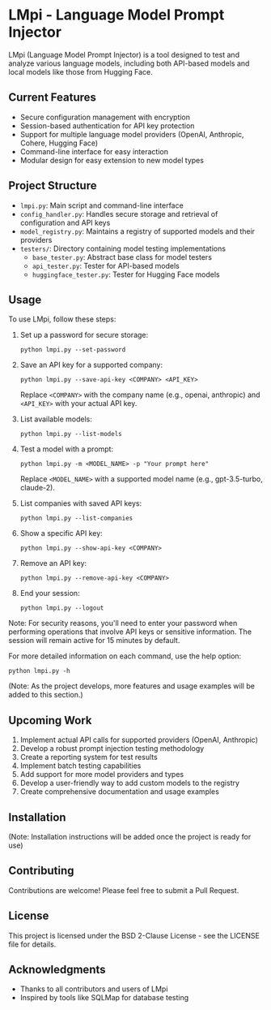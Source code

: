 # LMpi - Language Model Prompt Injector

LMpi (Language Model Prompt Injector) is a tool designed to test and analyze various language models, including both API-based models and local models like those from Hugging Face.

## Current Features

- Secure configuration management with encryption
- Session-based authentication for API key protection
- Support for multiple language model providers (OpenAI, Anthropic, Cohere, Hugging Face)
- Command-line interface for easy interaction
- Modular design for easy extension to new model types

## Project Structure

- `lmpi.py`: Main script and command-line interface
- `config_handler.py`: Handles secure storage and retrieval of configuration and API keys
- `model_registry.py`: Maintains a registry of supported models and their providers
- `testers/`: Directory containing model testing implementations
  - `base_tester.py`: Abstract base class for model testers
  - `api_tester.py`: Tester for API-based models
  - `huggingface_tester.py`: Tester for Hugging Face models

## Usage

To use LMpi, follow these steps:

1. Set up a password for secure storage:
   ```
   python lmpi.py --set-password
   ```

2. Save an API key for a supported company:
   ```
   python lmpi.py --save-api-key <COMPANY> <API_KEY>
   ```
   Replace `<COMPANY>` with the company name (e.g., openai, anthropic) and `<API_KEY>` with your actual API key.

3. List available models:
   ```
   python lmpi.py --list-models
   ```

4. Test a model with a prompt:
   ```
   python lmpi.py -m <MODEL_NAME> -p "Your prompt here"
   ```
   Replace `<MODEL_NAME>` with a supported model name (e.g., gpt-3.5-turbo, claude-2).

5. List companies with saved API keys:
   ```
   python lmpi.py --list-companies
   ```

6. Show a specific API key:
   ```
   python lmpi.py --show-api-key <COMPANY>
   ```

7. Remove an API key:
   ```
   python lmpi.py --remove-api-key <COMPANY>
   ```

8. End your session:
   ```
   python lmpi.py --logout
   ```

Note: For security reasons, you'll need to enter your password when performing operations that involve API keys or sensitive information. The session will remain active for 15 minutes by default.

For more detailed information on each command, use the help option:
```
python lmpi.py -h
```

(Note: As the project develops, more features and usage examples will be added to this section.)

## Upcoming Work

1. Implement actual API calls for supported providers (OpenAI, Anthropic)
2. Develop a robust prompt injection testing methodology
3. Create a reporting system for test results
4. Implement batch testing capabilities
5. Add support for more model providers and types
6. Develop a user-friendly way to add custom models to the registry
7. Create comprehensive documentation and usage examples

## Installation

(Note: Installation instructions will be added once the project is ready for use)

## Contributing

Contributions are welcome! Please feel free to submit a Pull Request.

## License

This project is licensed under the BSD 2-Clause License - see the LICENSE file for details.

## Acknowledgments

- Thanks to all contributors and users of LMpi
- Inspired by tools like SQLMap for database testing

